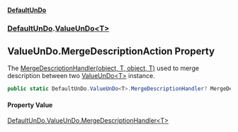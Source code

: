#### [DefaultUnDo](DefaultUnDo.md 'DefaultUnDo')
### [DefaultUnDo](DefaultUnDo.md#DefaultUnDo 'DefaultUnDo').[ValueUnDo&lt;T&gt;](ValueUnDo_T_.md 'DefaultUnDo.ValueUnDo<T>')

## ValueUnDo<T>.MergeDescriptionAction Property

The [MergeDescriptionHandler(object, T, object, T)](ValueUnDo_T_.MergeDescriptionHandler(object,T,object,T).md 'DefaultUnDo.ValueUnDo<T>.MergeDescriptionHandler(object, T, object, T)') used to merge description between two [ValueUnDo&lt;T&gt;](ValueUnDo_T_.md 'DefaultUnDo.ValueUnDo<T>') instance.

```csharp
public static DefaultUnDo.ValueUnDo<T>.MergeDescriptionHandler? MergeDescriptionAction { get; set; }
```

#### Property Value
[DefaultUnDo.ValueUnDo.MergeDescriptionHandler&lt;](ValueUnDo_T_.MergeDescriptionHandler(object,T,object,T).md 'DefaultUnDo.ValueUnDo<T>.MergeDescriptionHandler(object, T, object, T)')[T](ValueUnDo_T_.md#DefaultUnDo.ValueUnDo_T_.T 'DefaultUnDo.ValueUnDo<T>.T')[&gt;](ValueUnDo_T_.MergeDescriptionHandler(object,T,object,T).md 'DefaultUnDo.ValueUnDo<T>.MergeDescriptionHandler(object, T, object, T)')